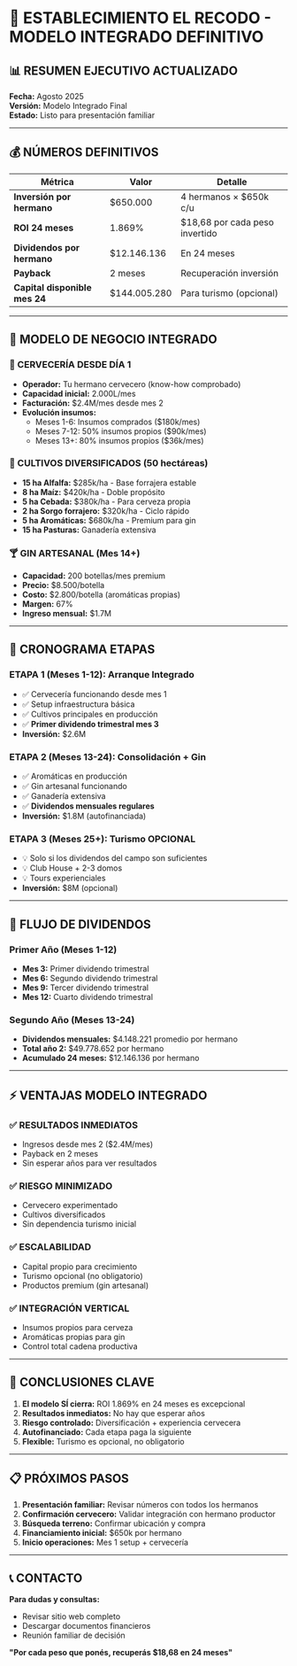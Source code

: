 # 🚀 ESTABLECIMIENTO EL RECODO - MODELO INTEGRADO DEFINITIVO

## 📊 RESUMEN EJECUTIVO ACTUALIZADO

**Fecha:** Agosto 2025  
**Versión:** Modelo Integrado Final  
**Estado:** Listo para presentación familiar  

---

## 💰 NÚMEROS DEFINITIVOS

| **Métrica** | **Valor** | **Detalle** |
|-------------|-----------|-------------|
| **Inversión por hermano** | $650.000 | 4 hermanos × $650k c/u |
| **ROI 24 meses** | 1.869% | $18,68 por cada peso invertido |
| **Dividendos por hermano** | $12.146.136 | En 24 meses |
| **Payback** | 2 meses | Recuperación inversión |
| **Capital disponible mes 24** | $144.005.280 | Para turismo (opcional) |

---

## 🎯 MODELO DE NEGOCIO INTEGRADO

### 🍺 CERVECERÍA DESDE DÍA 1
- **Operador:** Tu hermano cervecero (know-how comprobado)
- **Capacidad inicial:** 2.000L/mes
- **Facturación:** $2.4M/mes desde mes 2
- **Evolución insumos:**
  - Meses 1-6: Insumos comprados ($180k/mes)
  - Meses 7-12: 50% insumos propios ($90k/mes)
  - Meses 13+: 80% insumos propios ($36k/mes)

### 🌾 CULTIVOS DIVERSIFICADOS (50 hectáreas)
- **15 ha Alfalfa:** $285k/ha - Base forrajera estable
- **8 ha Maíz:** $420k/ha - Doble propósito
- **5 ha Cebada:** $380k/ha - Para cerveza propia
- **2 ha Sorgo forrajero:** $320k/ha - Ciclo rápido
- **5 ha Aromáticas:** $680k/ha - Premium para gin
- **15 ha Pasturas:** Ganadería extensiva

### 🍸 GIN ARTESANAL (Mes 14+)
- **Capacidad:** 200 botellas/mes premium
- **Precio:** $8.500/botella
- **Costo:** $2.800/botella (aromáticas propias)
- **Margen:** 67%
- **Ingreso mensual:** $1.7M

---

## 📅 CRONOGRAMA ETAPAS

### **ETAPA 1 (Meses 1-12): Arranque Integrado**
- ✅ Cervecería funcionando desde mes 1
- ✅ Setup infraestructura básica
- ✅ Cultivos principales en producción
- ✅ **Primer dividendo trimestral mes 3**
- **Inversión:** $2.6M

### **ETAPA 2 (Meses 13-24): Consolidación + Gin**
- ✅ Aromáticas en producción
- ✅ Gin artesanal funcionando
- ✅ Ganadería extensiva
- ✅ **Dividendos mensuales regulares**
- **Inversión:** $1.8M (autofinanciada)

### **ETAPA 3 (Meses 25+): Turismo OPCIONAL**
- 💡 Solo si los dividendos del campo son suficientes
- 💡 Club House + 2-3 domos
- 💡 Tours experienciales
- **Inversión:** $8M (opcional)

---

## 💸 FLUJO DE DIVIDENDOS

### **Primer Año (Meses 1-12)**
- **Mes 3:** Primer dividendo trimestral
- **Mes 6:** Segundo dividendo trimestral  
- **Mes 9:** Tercer dividendo trimestral
- **Mes 12:** Cuarto dividendo trimestral

### **Segundo Año (Meses 13-24)**
- **Dividendos mensuales:** $4.148.221 promedio por hermano
- **Total año 2:** $49.778.652 por hermano
- **Acumulado 24 meses:** $12.146.136 por hermano

---

## ⚡ VENTAJAS MODELO INTEGRADO

### ✅ **RESULTADOS INMEDIATOS**
- Ingresos desde mes 2 ($2.4M/mes)
- Payback en 2 meses
- Sin esperar años para ver resultados

### ✅ **RIESGO MINIMIZADO**
- Cervecero experimentado
- Cultivos diversificados
- Sin dependencia turismo inicial

### ✅ **ESCALABILIDAD**
- Capital propio para crecimiento
- Turismo opcional (no obligatorio)
- Productos premium (gin artesanal)

### ✅ **INTEGRACIÓN VERTICAL**
- Insumos propios para cerveza
- Aromáticas propias para gin
- Control total cadena productiva

---

## 🎯 CONCLUSIONES CLAVE

1. **El modelo SÍ cierra:** ROI 1.869% en 24 meses es excepcional
2. **Resultados inmediatos:** No hay que esperar años
3. **Riesgo controlado:** Diversificación + experiencia cervecera
4. **Autofinanciado:** Cada etapa paga la siguiente
5. **Flexible:** Turismo es opcional, no obligatorio

---

## 📋 PRÓXIMOS PASOS

1. **Presentación familiar:** Revisar números con todos los hermanos
2. **Confirmación cervecero:** Validar integración con hermano productor
3. **Búsqueda terreno:** Confirmar ubicación y compra
4. **Financiamiento inicial:** $650k por hermano
5. **Inicio operaciones:** Mes 1 setup + cervecería

---

## 📞 CONTACTO

**Para dudas y consultas:**
- Revisar sitio web completo
- Descargar documentos financieros
- Reunión familiar de decisión

**"Por cada peso que ponés, recuperás $18,68 en 24 meses"**

